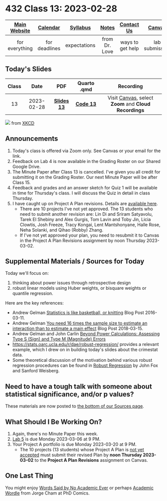# 432 Class 13: 2023-02-28

[Main Website](https://thomaselove.github.io/432-2023/) | [Calendar](https://thomaselove.github.io/432-2023/calendar.html) | [Syllabus](https://thomaselove.github.io/432-syllabus-2023/) | [Notes](https://thomaselove.github.io/432-notes/) | [Contact Us](https://thomaselove.github.io/432-2023/contact.html) | [Canvas](https://canvas.case.edu) | [Data and Code](https://github.com/THOMASELOVE/432-data) | [Sources](https://github.com/THOMASELOVE/432-classes-2023/tree/main/sources)
:-----------: | :--------------: | :----------: | :---------: | :-------------: | :-----------: | :------------: |:------:
for everything | for deadlines | expectations | from Dr. Love | ways to get help | lab submission | for downloads | to read

## Today's Slides

Class | Date | PDF | Quarto .qmd | Recording
:---: | :--------: | :------: | :------: | :-------------:
13 | 2023-02-28 | **[Slides 13](https://github.com/THOMASELOVE/432-slides-2023/blob/main/slides13.pdf)** | **[Code 13](https://github.com/THOMASELOVE/432-slides-2023/blob/main/slides13.qmd)** | Visit [Canvas](https://canvas.case.edu/), select **Zoom** and **Cloud Recordings**

![](https://imgs.xkcd.com/comics/data_trap.png) from [XKCD](https://xkcd.com/2582)

## Announcements

1. Today's class is offered via Zoom only. See Canvas or your email for the link.
2. Feedback on Lab 4 is now available in the Grading Roster on our Shared Google Drive.
3. The Minute Paper after Class 13 is cancelled. I've given you all credit for submitting it on the Grading Roster. Our next Minute Paper will be after Class 15.
4. Feedback and grades and an answer sketch for Quiz 1 will be available in time for Thursday's class. I will discuss the Quiz in detail in class Thursday.
5. I have caught up on Project A Plan revisions. Details are [available here](https://github.com/THOMASELOVE/432-classes-2023/blob/main/projectA/plans.md). 
    - There are 10 projects I've not yet approved. The 13 students who need to submit another revision are: Lin Di and Sriram Satyavolu, Tarek El Shebiny and Alex Gurgis, Tom Lavin and Toby Jin, Licia Clowtis, Josh Freeze, Tracy Kongai, Lent Mantshonyane, Halle Rose, Neha Solanki, and Qihao (Robby) Zhang.
    - If I've not yet approved your plan, you need to resubmit it to Canvas in the Project A Plan Revisions assignment by noon Thursday 2023-03-02.

## Supplemental Materials / Sources for Today

Today we'll focus on:

1. thinking about power issues through retrospective design
2. robust linear models using Huber weights, or bisquare weights or quantile regression.

Here are the key references:

- Andrew Gelman [Statistics is like basketball, or knitting](https://statmodeling.stat.columbia.edu/2016/03/11/statistics-is-like-basketball-or-knitting/) Blog Post 2016-03-11.
- Andrew Gelman [You need 16 times the sample size to estimate an interaction than to estimate a main effect](https://statmodeling.stat.columbia.edu/2018/03/15/need-16-times-sample-size-estimate-interaction-estimate-main-effect/) Blog Post 2018-03-15.
- Andrew Gelman and John Carlin [Beyond Power Calculations: Assessing Type S (Sign) and Type M (Magnitude) Errors](references/Gelman_Carlin_2014_Beyond_Power_Calculations.pdf)
- https://stats.oarc.ucla.edu/r/dae/robust-regression/ provides a relevant example, which I drew on in building today's slides about the crimestat data.
- Some theoretical discussion of the motivation behind various robust regression procedures can be found in [Robust Regression](https://socialsciences.mcmaster.ca/jfox/Books/Companion/appendices/Appendix-Robust-Regression.pdf) by John Fox and Sanford Weisberg.

## Need to have a tough talk with someone about statistical significance, and/or p values?

These materials are now posted to [the bottom of our Sources page](https://github.com/THOMASELOVE/432-classes-2023/tree/main/sources).

## What Should I Be Working On?

1. Again, there's no Minute Paper this week.
2. [Lab 5](https://thomaselove.github.io/432-2023/lab5.html) is due Monday 2023-03-06 at 9 PM.
3. Your Project A portfolio is due Monday 2023-03-20 at 9 PM.
    - The 10 projects (13 students) whose Project A Plan is [not yet accepted](https://github.com/THOMASELOVE/432-classes-2023/blob/main/projectA/plans.md) must submit  their revised Plan by **noon Thursday 2023-03-02** to the **Project A Plan Revisions** assignment on Canvas.

## One Last Thing

You might enjoy [Words Said by No Academic Ever](https://phdcomics.com/comics/archive.php?comicid=2048) or perhaps [Academic Wordle](https://phdcomics.com/comics/archive.php?comicid=2051) from Jorge Cham at PhD Comics.
